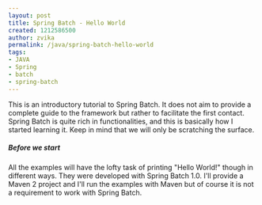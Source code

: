 ```yaml
---
layout: post
title: Spring Batch - Hello World
created: 1212586500
author: zvika
permalink: /java/spring-batch-hello-world
tags:
- JAVA
- Spring
- batch
- spring-batch
---
```

<p><span class="thmr_call" id="thmr_42"><span class="thmr_call" id="thmr_6"><p>This is an introductory tutorial to Spring Batch. It does not aim to provide a complete guide to the framework but rather to facilitate the first contact. Spring Batch is quite rich in functionalities, and this is basically how I started learning it. Keep in mind that we will only be scratching the surface.</p>  <h5>Before we start</h5>  <p>All the examples will have the lofty task of printing &quot;Hello World!&quot; though in different ways. They were developed with Spring Batch 1.0. I'll provide a Maven 2 project and I'll run the examples with Maven but of course it is not a requirement to work with Spring Batch.</p></span></span></p>

